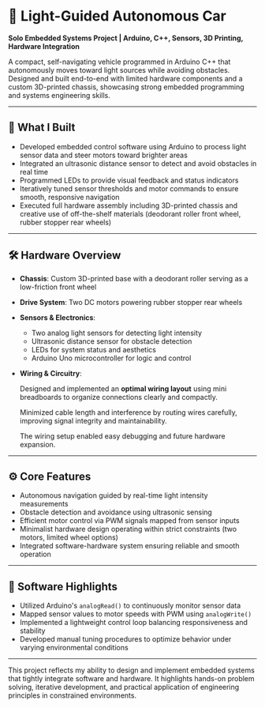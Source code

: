 # 🚗 Light-Guided Autonomous Car

**Solo Embedded Systems Project | Arduino, C++, Sensors, 3D Printing, Hardware Integration**

A compact, self-navigating vehicle programmed in Arduino C++ that autonomously moves toward light sources while avoiding obstacles. Designed and built end-to-end with limited hardware components and a custom 3D-printed chassis, showcasing strong embedded programming and systems engineering skills.

---

## 🧠 What I Built

- Developed embedded control software using Arduino to process light sensor data and steer motors toward brighter areas
- Integrated an ultrasonic distance sensor to detect and avoid obstacles in real time
- Programmed LEDs to provide visual feedback and status indicators
- Iteratively tuned sensor thresholds and motor commands to ensure smooth, responsive navigation
- Executed full hardware assembly including 3D-printed chassis and creative use of off-the-shelf materials (deodorant roller front wheel, rubber stopper rear wheels)

---

## 🛠️ Hardware Overview

- **Chassis**: Custom 3D-printed base with a deodorant roller serving as a low-friction front wheel
- **Drive System**: Two DC motors powering rubber stopper rear wheels
- **Sensors & Electronics**:
    - Two analog light sensors for detecting light intensity
    - Ultrasonic distance sensor for obstacle detection
    - LEDs for system status and aesthetics
    - Arduino Uno microcontroller for logic and control
- **Wiring & Circuitry**:
    
    Designed and implemented an **optimal wiring layout** using mini breadboards to organize connections clearly and compactly.
    
    Minimized cable length and interference by routing wires carefully, improving signal integrity and maintainability.
    
    The wiring setup enabled easy debugging and future hardware expansion.
    

---

## ⚙️ Core Features

- Autonomous navigation guided by real-time light intensity measurements
- Obstacle detection and avoidance using ultrasonic sensing
- Efficient motor control via PWM signals mapped from sensor inputs
- Minimalist hardware design operating within strict constraints (two motors, limited wheel options)
- Integrated software-hardware system ensuring reliable and smooth operation

---

## 🔧 Software Highlights

- Utilized Arduino's `analogRead()` to continuously monitor sensor data
- Mapped sensor values to motor speeds with PWM using `analogWrite()`
- Implemented a lightweight control loop balancing responsiveness and stability
- Developed manual tuning procedures to optimize behavior under varying environmental conditions

---

This project reflects my ability to design and implement embedded systems that tightly integrate software and hardware. It highlights hands-on problem solving, iterative development, and practical application of engineering principles in constrained environments.
